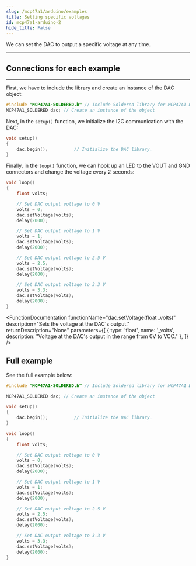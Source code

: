 ```yaml
---
slug: /mcp47a1/arduino/examples 
title: Setting specific voltages
id: mcp47a1-arduino-2 
hide_title: False
---
```


We can set the DAC to output a specific voltage at any time.  

---

## Connections for each example

<CenteredImage src="/img/mcp47a1/connections.png" alt="Connections" />

---
First, we have to include the library and create an instance of the DAC object:

```cpp
#include "MCP47A1-SOLDERED.h" // Include Soldered library for MCP47A1 DAC.
MCP47A1_SOLDERED dac; // Create an instance of the object
```

Next, in the `setup()` function, we initialize the I2C communication with the DAC:

```cpp
void setup()
{
    dac.begin();          // Initialize the DAC library.
}
```

<FunctionDocumentation
  functionName="dac.begin()"
  description="Initializes the I/O DAC via I2C"
  returnDescription="None"
  parameters={[]}
/>

Finally, in the `loop()` function, we can hook up an LED to the VOUT and GND connectors and change the voltage every 2 seconds:

```cpp
void loop()
{
    float volts;

    // Set DAC output voltage to 0 V
    volts = 0;
    dac.setVoltage(volts);
    delay(2000);

    // Set DAC output voltage to 1 V
    volts = 1;
    dac.setVoltage(volts);
    delay(2000);

    // Set DAC output voltage to 2.5 V
    volts = 2.5;
    dac.setVoltage(volts);
    delay(2000);

    // Set DAC output voltage to 3.3 V
    volts = 3.3;
    dac.setVoltage(volts);
    delay(2000);
}
```

<FunctionDocumentation
  functionName="dac.setVoltage(float _volts)"
  description="Sets the voltage at the DAC's output."
  returnDescription="None"
  parameters={[
  { type: 'float', name: '_volts', description: "Voltage at the DAC's output in the range from 0V to VCC." },
  ]}
/>

## Full example

See the full example below:

```cpp
#include "MCP47A1-SOLDERED.h" // Include Soldered library for MCP47A1 DAC.

MCP47A1_SOLDERED dac; // Create an instance of the object

void setup()
{
    dac.begin();          // Initialize the DAC library.
}

void loop()
{
    float volts;

    // Set DAC output voltage to 0 V
    volts = 0;
    dac.setVoltage(volts);
    delay(2000);

    // Set DAC output voltage to 1 V
    volts = 1;
    dac.setVoltage(volts);
    delay(2000);

    // Set DAC output voltage to 2.5 V
    volts = 2.5;
    dac.setVoltage(volts);
    delay(2000);

    // Set DAC output voltage to 3.3 V
    volts = 3.3;
    dac.setVoltage(volts);
    delay(2000);
}
```